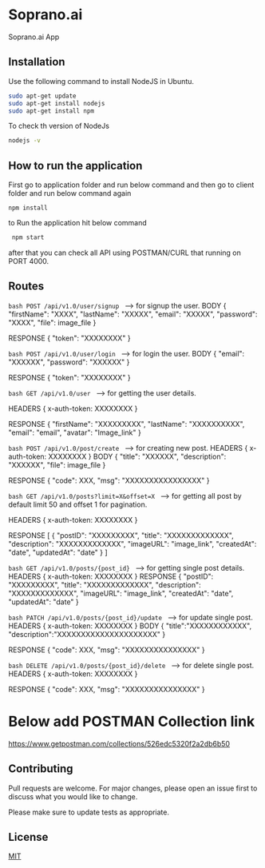 # Soprano.ai

Soprano.ai App

## Installation
	
Use the following command to install NodeJS in Ubuntu.

```bash
sudo apt-get update
sudo apt-get install nodejs
sudo apt-get install npm
```
To check th version of NodeJs

```bash
nodejs -v
```

## How to run the application

First go to application folder and run below command
and then go to client folder and run below command again

```
npm install
```
to Run the application hit below command 

```bash
 npm start
```
after that you can check all API using POSTMAN/CURL that running on PORT 4000.

## Routes

```bash POST /api/v1.0/user/signup ``` --> for signup the user.
BODY {
    "firstName": "XXXX",
    "lastName": "XXXXX",
    "email": "XXXXX",
    "password": "XXXX",
    "file": image_file
}

RESPONSE {
    "token": "XXXXXXXX"
}

```bash POST /api/v1.0/user/login ``` --> for login the user.
BODY {
    "email": "XXXXXX",
    "password": "XXXXXX"
}

RESPONSE {
    "token": "XXXXXXXX"
}

```bash GET /api/v1.0/user ``` --> for getting the user details.

HEADERS {
	x-auth-token: XXXXXXXX
}

RESPONSE {
    "firstName": "XXXXXXXXX",
    "lastName": "XXXXXXXXXX",
    "email": "email",
    "avatar": "Image_link"
}

```bash POST /api/v1.0/post/create ``` --> for creating new post.
HEADERS {
	x-auth-token: XXXXXXXX
}
BODY {
    "title": "XXXXXX",
    "description": "XXXXXX",
    "file": image_file
}

RESPONSE {
    "code": XXX,
    "msg": "XXXXXXXXXXXXXXXX"
}

```bash GET /api/v1.0/posts?limit=X&offset=X ``` --> for getting all post by default limit 50 and offset 1 for pagination.

HEADERS {
	x-auth-token: XXXXXXXX
}

RESPONSE 
[
    {
        "postID": "XXXXXXXXX",
        "title": "XXXXXXXXXXXXX",
        "description": "XXXXXXXXXXXXX",
        "imageURL": "image_link",
        "createdAt": "date",
        "updatedAt": "date"
    }
]

```bash GET /api/v1.0/posts/{post_id} ``` --> for getting single post details.
HEADERS {
	x-auth-token: XXXXXXXX
}
RESPONSE 
    {
        "postID": "XXXXXXXXX",
        "title": "XXXXXXXXXXXXX",
        "description": "XXXXXXXXXXXXX",
        "imageURL": "image_link",
        "createdAt": "date",
        "updatedAt": "date"
    }

```bash PATCH /api/v1.0/posts/{post_id}/update ``` --> for update single post.
HEADERS {
	x-auth-token: XXXXXXXX
}
BODY {
    "title":"XXXXXXXXXXXX",
    "description":"XXXXXXXXXXXXXXXXXXXXX"
}

RESPONSE {
    "code": XXX,
    "msg": "XXXXXXXXXXXXXXX"
}

```bash DELETE /api/v1.0/posts/{post_id}/delete ``` --> for delete single post.
HEADERS {
	x-auth-token: XXXXXXXX
}

RESPONSE {
    "code": XXX,
    "msg": "XXXXXXXXXXXXXXX"
}

# Below add POSTMAN Collection link 
https://www.getpostman.com/collections/526edc5320f2a2db6b50

## Contributing
Pull requests are welcome. For major changes, please open an issue first to discuss what you would like to change.

Please make sure to update tests as appropriate.

## License
[MIT](https://choosealicense.com/licenses/mit/)



